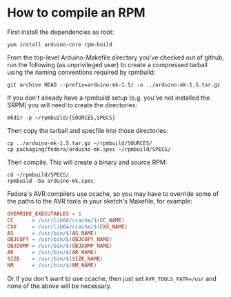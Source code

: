 # How to compile an RPM

First install the dependencies as root:

    yum install arduino-core rpm-build

From the top-level Arduino-Makefile directory you've checked out of github, run the following (as unprivileged user) to create a compressed tarball using the naming conventions required by rpmbuild:

    git archive HEAD --prefix=arduino-mk-1.5/ -o ../arduino-mk-1.5.tar.gz

If you don't already have a rpmbuild setup (e.g. you've not installed the SRPM) you will need to create the directories:

    mkdir -p ~/rpmbuild/{SOURCES,SPECS}

Then copy the tarball and specfile into those directories:

    cp ../arduino-mk-1.5.tar.gz ~/rpmbuild/SOURCES/
    cp packaging/fedora/arduino-mk.spec ~/rpmbuild/SPECS/

Then compile. This will create a binary and source RPM:

    cd ~/rpmbuild/SPECS/
    rpmbuild -ba arduino-mk.spec

Fedora's AVR compilers use ccache, so you may have to override some of the paths to the AVR tools in your sketch's Makefile, for example:

```Makefile
OVERRIDE_EXECUTABLES = 1
CC      = /usr/lib64/ccache/$(CC_NAME)
CXX     = /usr/lib64/ccache/$(CXX_NAME)
AS      = /usr/bin/$(AS_NAME)
OBJCOPY = /usr/bin/$(OBJCOPY_NAME)
OBJDUMP = /usr/bin/$(OBJDUMP_NAME)
AR      = /usr/bin/$(AR_NAME)
SIZE    = /usr/bin/$(SIZE_NAME)
NM      = /usr/bin/$(NM_NAME)
```

Or if you don't want to use ccache, then just set ```AVR_TOOLS_PATH=/usr``` and none of the above will be necessary.
